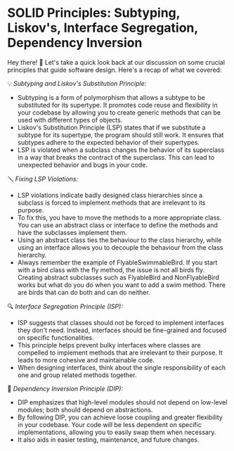 # SOLID Principles: Subtyping, Liskov's, Interface Segregation, Dependency Inversion

Hey there! 👋 Let's take a quick look back at our discussion on some crucial principles that guide software design. Here's a recap of what we covered:

💡 *Subtyping and Liskov's Substitution Principle:*
- Subtyping is a form of polymorphism that allows a subtype to be substituted for its supertype. It promotes code reuse and flexibility in your codebase by allowing you to create generic methods that can be used with different types of objects.
- Liskov's Substitution Principle (LSP) states that if we substitute a subtype for its supertype, the program should still work. It ensures that subtypes adhere to the expected behavior of their supertypes.
- LSP is violated when a subclass changes the behavior of its superclass in a way that breaks the contract of the superclass. This can lead to unexpected behavior and bugs in your code.

🪛 *Fixing LSP Violations:*
- LSP violations indicate badly designed class hierarchies since a subclass is forced to implement methods that are irrelevant to its purpose.
- To fix this, you have to move the methods to a more appropriate class. You can use an abstract class or interface to define the methods and have the subclasses implement them.
- Using an abstract class ties the behaviour to the class hierarchy, while using an interface allows you to decouple the behaviour from the class hierarchy.
- Always remember the example of FlyableSwimmableBird. If you start with a bird class with the fly method, the issue is not all birds fly. Creating abstract subclasses such as FlyableBird and NonFlyableBird works but what do you do when you want to add a swim method. There are birds that can do both and can do neither. 
 
🔍 *Interface Segregation Principle (ISP):*
- ISP suggests that classes should not be forced to implement interfaces they don't need. Instead, interfaces should be fine-grained and focused on specific functionalities.
- This principle helps prevent bulky interfaces where classes are compelled to implement methods that are irrelevant to their purpose. It leads to more cohesive and maintainable code.
- When designing interfaces, think about the single responsibility of each one and group related methods together.

🔗 *Dependency Inversion Principle (DIP):*
- DIP emphasizes that high-level modules should not depend on low-level modules; both should depend on abstractions. 
- By following DIP, you can achieve loose coupling and greater flexibility in your codebase. Your code will be less dependent on specific implementations, allowing you to easily swap them when necessary.
- It also aids in easier testing, maintenance, and future changes.
